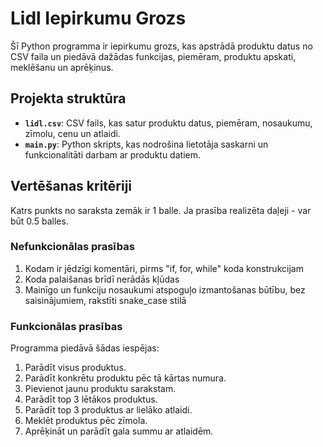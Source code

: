 # Lidl Iepirkumu Grozs

Šī Python programma ir iepirkumu grozs, kas apstrādā produktu datus no CSV faila un piedāvā dažādas funkcijas, piemēram, produktu apskati, meklēšanu un aprēķinus.

## Projekta struktūra

- **`lidl.csv`**: CSV fails, kas satur produktu datus, piemēram, nosaukumu, zīmolu, cenu un atlaidi.
- **`main.py`**: Python skripts, kas nodrošina lietotāja saskarni un funkcionalitāti darbam ar produktu datiem.

## Vertēšanas kritēriji
Katrs punkts no saraksta zemāk ir 1 balle. Ja prasība realizēta daļeji - var būt 0.5 balles.

### Nefunkcionālas prasības

1. Kodam ir jēdzīgi komentāri, pirms "if, for, while" koda konstrukcijam
2. Koda palaišanas brīdī nerādās kļūdas
3. Mainīgo un funkciju nosaukumi atspoguļo izmantošanas būtību, bez saisinājumiem, rakstīti snake_case stilā

### Funkcionālas prasības

Programma piedāvā šādas iespējas:
1. Parādīt visus produktus.
2. Parādīt konkrētu produktu pēc tā kārtas numura.
3. Pievienot jaunu produktu sarakstam.
4. Parādīt top 3 lētākos produktus.
5. Parādīt top 3 produktus ar lielāko atlaidi.
6. Meklēt produktus pēc zīmola.
7. Aprēķināt un parādīt gala summu ar atlaidēm.
